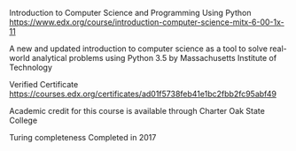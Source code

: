Introduction to Computer Science and Programming Using Python
https://www.edx.org/course/introduction-computer-science-mitx-6-00-1x-11

A new and updated introduction to computer science as a tool to solve real-world analytical problems using Python 3.5 by Massachusetts Institute of Technology

Verified Certificate 
https://courses.edx.org/certificates/ad01f5738feb41e1bc2fbb2fc95abf49

Academic credit for this course is available through Charter Oak State College

Turing completeness
Completed in 2017

